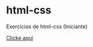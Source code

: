 # html-css
 Exercicios de html-css (Iniciante)

<a href="mortalhas.github.io/html-css/portifolio/index.html"> Clicke aqui</a>